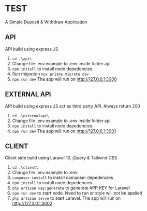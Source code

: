 # TEST
A Simple Deposit & Withdraw Application

## API
API build using express JS

1. `cd .\api\`
2. Change file .env.example to .env inside folder api
3. `npm install` to install node depedencies
4. Run migration `npx prisma migrate dev`
5. `npm run dev` The app will run on http://127.0.0.1:3000

## EXTERNAL API
API build using express JS act as third party API. Always return 200

1. `cd .\externalapi\`
2. Change file .env.example to .env inside folder api
3. `npm install` to install node depedencies
5. `npm run dev` The app will run on http://127.0.0.1:3001

## CLIENT
Client side build using Laravel 10, jQuery & Tailwind CSS

1. `cd .\client\`
2. Change file .env.example to .env
3. `composer install` to install composer depedencies
4. `npm install` to install node depedencies
5. `php artisan key:generate` to generate APP KEY for Laravel
6. `npm run dev` to start node. Need to run or style will not be applied
7. `php artisan serve` to start Laravel. The app will run on http://127.0.0.1:3002


